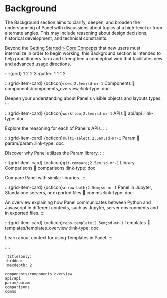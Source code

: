 # Background

The Background section aims to clarify, deepen, and broaden the understanding of Panel with discussions about topics at a high-level or from alternate angles. This may include reasoning about design decisions, historical development, and technical constraints.

Beyond the [Getting Started > Core Concepts](../getting_started/core_concepts.md) that new users must internalize in order to begin working, this Background section is intended to help practitioners form and strengthen a conceptual web that facilitates new and advanced usage directions.

::::{grid} 1 2 2 3
:gutter: 1 1 1 2

:::{grid-item-card} {octicon}`rows;2.5em;sd-mr-1` Components
:link: components/components_overview
:link-type: doc

Deepen your understanding about Panel's visible objects and layouts types.
:::

:::{grid-item-card} {octicon}`workflow;2.5em;sd-mr-1` APIs
:link: api/api
:link-type: doc

Explore the reasoning for each of Panel's APIs.
:::

:::{grid-item-card} {octicon}`multi-select;2.5em;sd-mr-1` Param
:link: param/param
:link-type: doc

Discover why Panel utilizes the Param library.
:::

:::{grid-item-card} {octicon}`git-compare;2.5em;sd-mr-1` Library Comparisons
:link: comparisons
:link-type: doc

Compare Panel with similar libraries.
:::

:::{grid-item-card} {octicon}`arrow-both;2.5em;sd-mr-1` Panel in Jupyter, Standalone servers, or exported files
:link: comms
:link-type: doc

An overview explaining how Panel communicates between Python and Javascript in different contexts, such as Jupyter, server environments and in exported files.
:::

:::{grid-item-card} {octicon}`repo-template;2.5em;sd-mr-1` Templates
:link: templates/templates_overview
:link-type: doc

Learn about context for using Templates in Panel.
:::


::::


```{toctree}
:titlesonly:
:hidden:
:maxdepth: 2

components/components_overview
api/api
param/param
comparisons
comms
```
